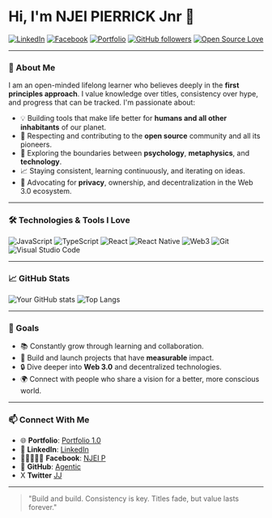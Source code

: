 # Hi, I'm NJEI PIERRICK Jnr 👋

[![LinkedIn](https://img.shields.io/badge/LinkedIn-blue?logo=linkedin&style=for-the-badge)](https://www.linkedin.com/in/your-link](https://www.linkedin.com/in/njei-pierrick-1a52aa2b8?utm_source=share&utm_campaign=share_via&utm_content=profile&utm_medium=android_app))
[![Facebook](https://img.shields.io/badge/Facebook-1877F2?logo=facebook&logoColor=white&style=for-the-badge)](https://www.facebook.com/profile.php?id)
[![Portfolio](https://img.shields.io/badge/Portfolio-Visit_now-orange?style=for-the-badge&logo=internet-explorer)](https://agentic-jj-web3.vercel.app/)
[![GitHub followers](https://img.shields.io/github/followers/your-github-username?style=for-the-badge&logo=github)](https://github.com/Agentic-JJ-Web)
[![Open Source Love](https://img.shields.io/badge/Open%20Source-%F0%9F%92%9A-blue?style=for-the-badge)](https://opensource.org/)


---

### 🌱 About Me

I am an open-minded lifelong learner who believes deeply in the **first principles approach**. I value knowledge over titles, consistency over hype, and progress that can be tracked. I'm passionate about:

- 💡 Building tools that make life better for **humans and all other inhabitants** of our planet.
- 🤝 Respecting and contributing to the **open source** community and all its pioneers.
- 🧠 Exploring the boundaries between **psychology**, **metaphysics**, and **technology**.
- 📈 Staying consistent, learning continuously, and iterating on ideas.
- 🔐 Advocating for **privacy**, ownership, and decentralization in the Web 3.0 ecosystem.

---

### 🛠️ Technologies & Tools I Love

![JavaScript](https://img.shields.io/badge/JavaScript-F7DF1E?style=for-the-badge&logo=javascript&logoColor=black)
![TypeScript](https://img.shields.io/badge/TypeScript-007ACC?style=for-the-badge&logo=typescript)
![React](https://img.shields.io/badge/React-20232A?style=for-the-badge&logo=react&logoColor=61DAFB)
![React Native](https://img.shields.io/badge/React_Native-20232A?style=for-the-badge&logo=react&logoColor=61DAFB)
![Web3](https://img.shields.io/badge/Web3-F5F5F5?style=for-the-badge&logo=ethereum&logoColor=black)
![Git](https://img.shields.io/badge/Git-F05032?style=for-the-badge&logo=git&logoColor=white)
![Visual Studio Code](https://img.shields.io/badge/VS%20Code-007ACC?style=for-the-badge&logo=visual-studio-code)


---

### 📈 GitHub Stats

![Your GitHub stats](https://github-readme-stats.vercel.app/api?username=Agentic-JJ-Web3&show_icons=true&hide=contribs&theme=radical)
![Top Langs](https://github-readme-stats.vercel.app/api/top-langs/?username=Agentic-JJ-Web3&layout=compact&theme=radical)

---

### 🚀 Goals

- 📚 Constantly grow through learning and collaboration.
- 🔨 Build and launch projects that have **measurable** impact.
- 🔒 Dive deeper into **Web 3.0** and decentralized technologies.
- 🌍 Connect with people who share a vision for a better, more conscious world.

---

### 📫 Connect With Me

- 🌐 **Portfolio**: [Portfolio 1.0](https://agentic-jj-web3.vercel.app/)
- 💼 **LinkedIn**: [LinkedIn](https://www.linkedin.com/in/your-link](https://www.linkedin.com/in/njei-pierrick-1a52aa2b8?utm_source=share&utm_campaign=share_via&utm_content=profile&utm_medium=android_app))
- 🧑🏽‍🤝‍🧑🏽 **Facebook**: [NJEI P](https://www.facebook.com/profile.php?id=61578022567005)
- 🐙 **GitHub**: [Agentic](https://github.com/Agentic-JJ-Web3)
- X **Twitter** [JJ](https://x.com/NjeiPierrick?s=09)

---

> "Build and build. Consistency is key. Titles fade, but value lasts forever."


